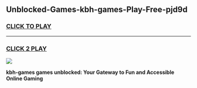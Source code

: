 
## Unblocked-Games-kbh-games-Play-Free-pjd9d
<h3>
<a href="https://premium76.site?title=kbh-games&ref=15A">CLICK TO PLAY</a></h3>
<hr>

<h3>
<a href="https://premium76.site?title=kbh-games&ref=15A">CLICK 2 PLAY</a>
  
</h3>

<a href="https://premium76.site?title=kbh-games&ref=15A"><img src="https://clearcache.store/games.png"></a>


**kbh-games games unblocked: Your Gateway to Fun and Accessible Online Gaming**
